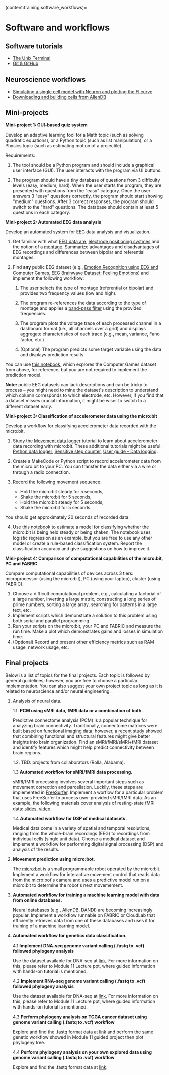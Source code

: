 (content:training:software_workflows)=
# Software and workflows

## Software tutorials
- <a href="https://colab.research.google.com/github/cyneuro/CI-BioEng-Class/blob/main/cs4001_terminal.ipynb" target="_blank">The Unix Terminal</a>
- <a href="https://colab.research.google.com/github/cyneuro/CI-BioEng-Class/blob/main/cs4001_git.ipynb" target="_blank">Git & GitHub</a>

## Neuroscience workflows

- <a href="https://colab.research.google.com/github/cyneuro/Basics-of-Neurons-and-Networks/blob/main/B3_MoreProperties/AdditionalProperties.ipynb" target="_blank">Simulating a single cell model with Neuron and plotting the FI curve</a>
- <a href="https://colab.research.google.com/github/cyneuro/CI-BioEng-Class/blob/main/cs4001_allen.ipynb" target="_blank">Downloading and building cells from AllenDB</a>

## Mini-projects

**Mini-project 1: GUI-based quiz system**

Develop an adaptive learning tool for a Math topic (such as solving quadratic equations), or a Python topic (such as list manipulation), or a Physics topic (such as estimating motion of a projectile).

Requirements:

1. The tool should be a Python program and should include a graphical user interface (GUI). The user interacts with the program via UI buttons.

2. The program should have a tiny database of questions from 3 difficulty levels (easy, medium, hard). When the user starts the program, they are presented with questions from the "easy" category. Once the user answers 3 "easy" questions correctly, the program should start showing "medium" questions. After 3 correct responses, the program should switch to the "hard" questions. The database should contain at least 5 questions in each category.

**Mini-project 2: Automated EEG data analysis**

Develop an automated system for EEG data analysis and visualization.

1. Get familiar with what [EEG data are](https://en.wikipedia.org/wiki/Electroencephalography), [electrode positioning systmes](https://en.wikipedia.org/wiki/10–20_system_(EEG)) and the notion of a [montage](https://www.learningeeg.com/montages-and-technical-components). Summarize advantages and disadvantages of EEG recordings and differences between bipolar and referential montages.
2. Find **any** public EEG dataset (e.g., [Emotion Recognition using EEG and Computer Games](https://www.kaggle.com/datasets/wajahat1064/emotion-recognition-using-eeg-and-computer-games/data), [EEG Brainwave Dataset: Feeling Emotions](https://www.kaggle.com/datasets/birdy654/eeg-brainwave-dataset-feeling-emotions)) and implement the following workflow:
   
   1. The user selects the type of montage (referential or bipolar) and provides two frequency values (low and high).
   
   2. The program re-references the data according to the type of montage and applies a [band-pass filter](https://en.wikipedia.org/wiki/Band-pass_filter) using the provided frequencies.
   
   3. The program plots the voltage trace of each processed channel in a dashboard format (i.e., all channels over a grid) and displays aggregate characteristics of each trace (e.g., mean, variance, Fano factor, etc.)
   
   4. (Optional) The program predicts some target variable using the data and displays prediction results.

You can use [this notebook](https://github.com/cyneuro/neuro_communication/blob/main/eeg_emotion_classification.ipynb), which explores the Computer Games dataset from above, for reference, but you are not required to implement the prediction model. 

**Note:** public EEG datasets can lack descriptions and can be tricky to process – you might need to mine the dataset's description to understand which column corresponds to which electrode, etc. However, if you find that a dataset misses crucial information, it might be wiser to switch to a different dataset early.

**Mini-project 3: Classification of accelerometer data using the micro:bit**

Develop a workflow for classifying accelerometer data recorded with the micro:bit.

1. Study the [Movement data logger](https://microbit.org/projects/make-it-code-it/movement-data-logger/) tutorial to learn about accelerometer data recording with micro:bit. These additional tutorials might be useful: [Python data logger](https://microbit.org/projects/make-it-code-it/python-wireless-data-logger/), [Sensitive step counter](https://microbit.org/projects/make-it-code-it/sensitive-step-counter/?editor=python), [User guide – Data logging](https://microbit.org/get-started/user-guide/data-logging/#what-is-data-logging?).

2. Create a MakeCode or Python script to record accelerometer data from the micro:bit to your PC. You can transfer the data either via a wire or through a radio connection.

3. Record the following movement sequence: 
   - Hold the micro:bit steady for 5 seconds,
   - Shake the micro:bit for 5 seconds,
   - Hold the micro:bit steady for 5 seconds,
   - Shake the micro:bit for 5 seconds.

You should get approximately 20 seconds of recorded data.

4. Use [this notebook](https://colab.research.google.com/github/cyneuro/ML_camp/blob/main/camp_logreg_microbit.ipynb) to estimate a model for classifying whether the micro:bit is being held steady or being shaken. The notebook uses logistic regression as an example, but you are free to use any other model or create a rule-based classification system. Report the classification accuracy and give suggestions on how to improve it.

**Mini-project 4: Comparison of computational capabilities of the micro:bit, PC and FABRIC**

Compare computational capabilities of devices across 3 tiers: microprocessor (using the micro:bit), PC (using your laptop), cluster (using FABRIC).

1. Choose a difficult computational problem, e.g., calculating a factorial of a large number, inverting a large matrix, constructing a long series of prime numbers, sorting a large array, searching for patterns in a large text, etc.
2. Implement scripts which demonstrate a solution to this problem using both serial and parallel programming.
3. Run your scripts on the micro:bit, your PC and FABRIC and measure the run time. Make a plot which demonstrates gains and losses in simulation time.
4. (Optional) Record and present other efficiency metrics such as RAM usage, network usage, etc.

## Final projects

Below is a list of topics for the final projects. Each topic is followed by general guidelines; however, you are free to choose a particular implementation. You can also suggest your own project topic as long as it is related to neuroscience and/or neural engineering.

1. Analysis of neural data.
    
   1.1. **PCM using sMRI data, fMRI data or a combination of both.**

   Predictive connectome analysis (PCM) is a popular technique for analyzing brain connectivity. Traditionally, connectome matrices were built based on functional imaging data; however, [a recent study](https://www.frontiersin.org/journals/neuroscience/articles/10.3389/fnins.2021.629478/full) showed that combining functional and structural features might give better insights into brain organization. Find an sMRI/fMRI/sMRI+fMRI dataset and identify features which might help predict connectivity between brain regions.

   1.2. TBD: projects from collaborators (Rolla, Alabama).

   1.3 **Automated workflow for sMRI/fMRI data processing.**

   sMRI/fMRI processing involves several important steps such as movement correction and parcellation. Luckily, these steps are implemented in [FreeSurfer](https://freesurfer.net). Implement a worflow for a particular problem that uses FreeSurfer to process user-provided sMRI/fMRI data. As an example, the following materials cover analysis of resting-state fMRI data: [slides](https://mailmissouri-my.sharepoint.com/:b:/g/personal/nairs_umsystem_edu/EQIZ4jjrW81FhJrLcFsoebgB25-teaHs7clIQDeFkwVdQA?e=3yF4tG), [video](https://mailmissouri-my.sharepoint.com/:v:/g/personal/nairs_umsystem_edu/EXWeW3rWRR1AqlPKiLfBuMsBqjJEDdTnOvFm9bB-mUJp1A?e=M9n5ew).

   1.4 **Automated workflow for DSP of medical datasets.**

   Medical data come in a variety of spatial and temporal resolutions, ranging from the whole-brain recordings (EEG) to recordings from individual cells (single unit data). Choose a medical dataset and implement a workflow for performing digital signal processing (DSP) and analysis of the results. 

2. **Movement prediction using micro:bot.**

   The [micro:bot](https://www.eaieducation.com/microbot-eai-352254.html?srsltid=AfmBOor5ZghgKP7l1nNjO9IvvEwx0jeq66K8iGxbp82ljKsNhSyq0rK2) is a small programmable robot operated by the micro:bit. Implement a workflow for interactive movement control that reads data from the micro:bot's camera and uses a predictive model run on a micro:bit to determine the robot's next movemement. 

3. **Automated workflow for training a machine learning model with data from online databases.**

   Neural databases (e.g., [AllenDB](https://celltypes.brain-map.org), [DANDI](https://dandiarchive.org)) are becoming increasingly popular. Implement a workflow runnable on FABRIC or CloudLab that efficiently retrieves data from one of these databases and uses it for training of a machine learning model.


4. **Automated workflow for genetics data classification.**

   4.1 **Implement DNA-seq genome variant calling (.fastq to .vcf) followed phylogeny analysis**

   Use the dataset available for DNA-seq at [link](https://github.com/raopr/AVAH/blob/master/misc/sampleURLs-vlarge.txt). For more information on this, please refer to Module 11 Lecture ppt, where guided information with hands-on tutorial is mentioned.

   4.2 **Implement RNA-seq genome variant calling (.fastq to .vcf) followed phylogeny analysis**

   Use the dataset available for DNA-seq at [link](https://ieee-dataport.org/open-access/variant-analysis-human-genome-sequences-covid-19-research). For more information on this, please refer to Module 11 Lecture ppt, where guided information with hands-on tutorial is mentioned.

   4.3 **Perform phylogeny analysis on TCGA cancer dataset using  genome variant calling (.fastq to .vcf) workflow**

   Explore and find the .fastq format data at [link](https://portal.gdc.cancer.gov/) and perform the same genetic workflow showed in Module 11 guided project then plot phylogeny tree.

   4.4 **Perform phylogeny analysis on your own explored data using  genome variant calling (.fastq to .vcf) workflow**

   Explore and find the .fastq format data at [link](https://www.internationalgenome.org/data/).